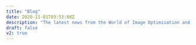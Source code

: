```yaml
---
title: "Blog"
date: 2020-11-01T03:53:08Z
description: "The latest news from the World of Image Optimisation and Web Performance"
draft: false
v2: true
---
```

